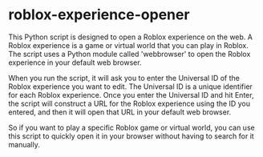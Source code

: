 # roblox-experience-opener

This Python script is designed to open a Roblox experience on the web. A Roblox experience is a game or virtual world that you can play in Roblox. The script uses a Python module called 'webbrowser' to open the Roblox experience in your default web browser.

When you run the script, it will ask you to enter the Universal ID of the Roblox experience you want to edit. The Universal ID is a unique identifier for each Roblox experience. Once you enter the Universal ID and hit Enter, the script will construct a URL for the Roblox experience using the ID you entered, and then it will open that URL in your default web browser.

So if you want to play a specific Roblox game or virtual world, you can use this script to quickly open it in your browser without having to search for it manually.
